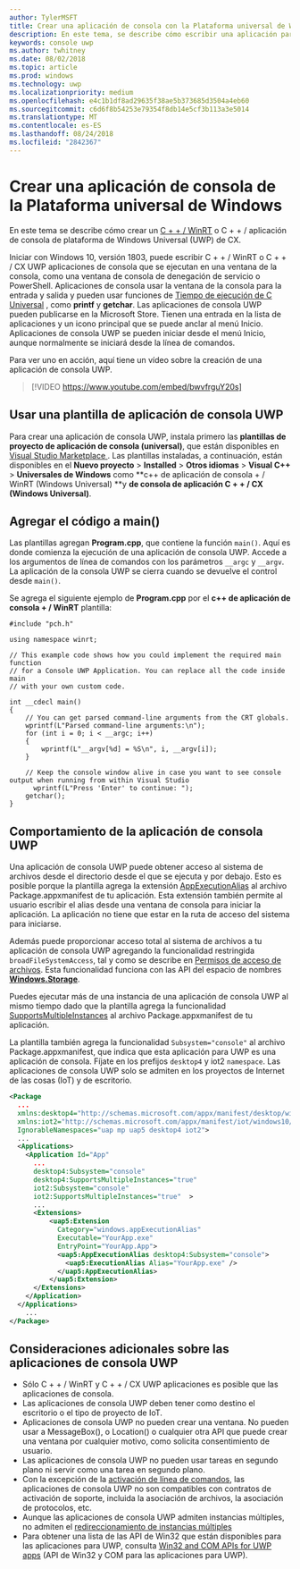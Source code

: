 ```yaml
---
author: TylerMSFT
title: Crear una aplicación de consola con la Plataforma universal de Windows
description: En este tema, se describe cómo escribir una aplicación para UWP que se ejecuta en una ventana de la consola.
keywords: console uwp
ms.author: twhitney
ms.date: 08/02/2018
ms.topic: article
ms.prod: windows
ms.technology: uwp
ms.localizationpriority: medium
ms.openlocfilehash: e4c1b1df8ad29635f38ae5b373685d3504a4eb60
ms.sourcegitcommit: c6d6f8b54253e79354f8db14e5cf3b113a3e5014
ms.translationtype: MT
ms.contentlocale: es-ES
ms.lasthandoff: 08/24/2018
ms.locfileid: "2842367"
---
```

# <a name="create-a-universal-windows-platform-console-app"></a>Crear una aplicación de consola de la Plataforma universal de Windows

En este tema se describe cómo crear un [C + + / WinRT](/windows/uwp/cpp-and-winrt-apis/intro-to-using-cpp-with-winrt) o C + + / aplicación de consola de plataforma de Windows Universal (UWP) de CX.

Iniciar con Windows 10, versión 1803, puede escribir C + + / WinRT o C + + / CX UWP aplicaciones de consola que se ejecutan en una ventana de la consola, como una ventana de consola de denegación de servicio o PowerShell. Aplicaciones de consola usar la ventana de la consola para la entrada y salida y pueden usar funciones de [Tiempo de ejecución de C Universal](/cpp/c-runtime-library/reference/crt-alphabetical-function-reference) , como **printf** y **getchar**. Las aplicaciones de consola UWP pueden publicarse en la Microsoft Store. Tienen una entrada en la lista de aplicaciones y un icono principal que se puede anclar al menú Inicio. Aplicaciones de consola UWP se pueden iniciar desde el menú Inicio, aunque normalmente se iniciará desde la línea de comandos.

Para ver uno en acción, aquí tiene un vídeo sobre la creación de una aplicación de consola UWP.

> [!VIDEO https://www.youtube.com/embed/bwvfrguY20s]

## <a name="use-a-uwp-console-app-template"></a>Usar una plantilla de aplicación de consola UWP 

Para crear una aplicación de consola UWP, instala primero las **plantillas de proyecto de aplicación de consola (universal)**, que están disponibles en [Visual Studio Marketplace ](https://marketplace.visualstudio.com/items?itemName=AndrewWhitechapelMSFT.ConsoleAppUniversal). Las plantillas instaladas, a continuación, están disponibles en el **Nuevo proyecto** > **Installed** > **Otros idiomas** > **Visual C++** > **Universales de Windows** como **c++ de aplicación de consola + / WinRT (Windows Universal) **y **de consola de aplicación C + + / CX (Windows Universal)**.

## <a name="add-your-code-to-main"></a>Agregar el código a main()

Las plantillas agregan **Program.cpp**, que contiene la función `main()`. Aquí es donde comienza la ejecución de una aplicación de consola UWP. Accede a los argumentos de línea de comandos con los parámetros `__argc` y `__argv`. La aplicación de la consola UWP se cierra cuando se devuelve el control desde `main()`.

Se agrega el siguiente ejemplo de **Program.cpp** por el **c++ de aplicación de consola + / WinRT** plantilla:

```cppwinrt
#include "pch.h"

using namespace winrt;

// This example code shows how you could implement the required main function
// for a Console UWP Application. You can replace all the code inside main
// with your own custom code.

int __cdecl main()
{
    // You can get parsed command-line arguments from the CRT globals.
    wprintf(L"Parsed command-line arguments:\n");
    for (int i = 0; i < __argc; i++)
    {
        wprintf(L"__argv[%d] = %S\n", i, __argv[i]);
    }

    // Keep the console window alive in case you want to see console output when running from within Visual Studio
      wprintf(L"Press 'Enter' to continue: ");
    getchar();
}
```

## <a name="uwp-console-app-behavior"></a>Comportamiento de la aplicación de consola UWP

Una aplicación de consola UWP puede obtener acceso al sistema de archivos desde el directorio desde el que se ejecuta y por debajo. Esto es posible porque la plantilla agrega la extensión [AppExecutionAlias](https://docs.microsoft.com/uwp/schemas/appxpackage/uapmanifestschema/element-uap5-appexecutionalias) al archivo Package.appxmanifest de tu aplicación. Esta extensión también permite al usuario escribir el alias desde una ventana de consola para iniciar la aplicación. La aplicación no tiene que estar en la ruta de acceso del sistema para iniciarse.

Además puede proporcionar acceso total al sistema de archivos a tu aplicación de consola UWP agregando la funcionalidad restringida `broadFileSystemAccess`, tal y como se describe en [Permisos de acceso de archivos](https://docs.microsoft.com/windows/uwp/files/file-access-permissions). Esta funcionalidad funciona con las API del espacio de nombres [**Windows.Storage**](https://msdn.microsoft.com/library/windows/apps/BR227346).

Puedes ejecutar más de una instancia de una aplicación de consola UWP al mismo tiempo dado que la plantilla agrega la funcionalidad [SupportsMultipleInstances](multi-instance-uwp.md) al archivo Package.appxmanifest de tu aplicación.

La plantilla también agrega la funcionalidad `Subsystem="console"` al archivo Package.appxmanifest, que indica que esta aplicación para UWP es una aplicación de consola. Fíjate en los prefijos `desktop4` y iot2 `namespace`. Las aplicaciones de consola UWP solo se admiten en los proyectos de Internet de las cosas (IoT) y de escritorio.

```xml
<Package
  ...
  xmlns:desktop4="http://schemas.microsoft.com/appx/manifest/desktop/windows10/4" 
  xmlns:iot2="http://schemas.microsoft.com/appx/manifest/iot/windows10/2" 
  IgnorableNamespaces="uap mp uap5 desktop4 iot2">
  ...
  <Applications>
    <Application Id="App"
      ...
      desktop4:Subsystem="console" 
      desktop4:SupportsMultipleInstances="true" 
      iot2:Subsystem="console" 
      iot2:SupportsMultipleInstances="true"  >
      ...
      <Extensions>
          <uap5:Extension 
            Category="windows.appExecutionAlias" 
            Executable="YourApp.exe" 
            EntryPoint="YourApp.App">
            <uap5:AppExecutionAlias desktop4:Subsystem="console">
              <uap5:ExecutionAlias Alias="YourApp.exe" />
            </uap5:AppExecutionAlias>
          </uap5:Extension>
      </Extensions>
    </Application>
  </Applications>
    ...
</Package>
```

## <a name="additional-considerations-for-uwp-console-apps"></a>Consideraciones adicionales sobre las aplicaciones de consola UWP

- Sólo C + + / WinRT y C + + / CX UWP aplicaciones es posible que las aplicaciones de consola.
- Las aplicaciones de consola UWP deben tener como destino el escritorio o el tipo de proyecto de IoT.
- Aplicaciones de consola UWP no pueden crear una ventana. No pueden usar a MessageBox(), o Location() o cualquier otra API que puede crear una ventana por cualquier motivo, como solicita consentimiento de usuario.
- Las aplicaciones de consola UWP no pueden usar tareas en segundo plano ni servir como una tarea en segundo plano.
- Con la excepción de la [activación de línea de comandos](https://blogs.windows.com/buildingapps/2017/07/05/command-line-activation-universal-windows-apps/#5YJUzjBoXCL4MhAe.97), las aplicaciones de consola UWP no son compatibles con contratos de activación de soporte, incluida la asociación de archivos, la asociación de protocolos, etc.
- Aunque las aplicaciones de consola UWP admiten instancias múltiples, no admiten el [redireccionamiento de instancias múltiples](multi-instance-uwp.md)
- Para obtener una lista de las API de Win32 que están disponibles para las aplicaciones para UWP, consulta [Win32 and COM APIs for UWP apps](https://docs.microsoft.com/uwp/win32-and-com/win32-and-com-for-uwp-apps) (API de Win32 y COM para las aplicaciones para UWP).